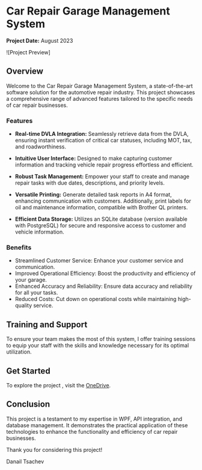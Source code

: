 # Car Repair Garage Management System

**Project Date:** August 2023

![Project Preview]

## Overview

Welcome to the Car Repair Garage Management System, a state-of-the-art software solution for the automotive repair industry. This project showcases a comprehensive range of advanced features tailored to the specific needs of car repair businesses.

### Features

- **Real-time DVLA Integration:** Seamlessly retrieve data from the DVLA, ensuring instant verification of critical car statuses, including MOT, tax, and roadworthiness.

- **Intuitive User Interface:** Designed to make capturing customer information and tracking vehicle repair progress effortless and efficient.

- **Robust Task Management:** Empower your staff to create and manage repair tasks with due dates, descriptions, and priority levels.

- **Versatile Printing:** Generate detailed task reports in A4 format, enhancing communication with customers. Additionally, print labels for oil and maintenance information, compatible with Brother QL printers.

- **Efficient Data Storage:** Utilizes an SQLite database (version available with PostgreSQL) for secure and responsive access to customer and vehicle information.

### Benefits

- Streamlined Customer Service: Enhance your customer service and communication.
- Improved Operational Efficiency: Boost the productivity and efficiency of your garage.
- Enhanced Accuracy and Reliability: Ensure data accuracy and reliability for all your tasks.
- Reduced Costs: Cut down on operational costs while maintaining high-quality service.

## Training and Support

To ensure your team makes the most of this system, I offer training sessions to equip your staff with the skills and knowledge necessary for its optimal utilization.

## Get Started

To explore the project , visit the [OneDrive](https://1drv.ms/u/s!AkQhqXpr4EPXh65TT3lpIG0zN1VGUA?e=ZZde12).

## Conclusion

This project is a testament to my expertise in WPF, API integration, and database management. It demonstrates the practical application of these technologies to enhance the functionality and efficiency of car repair businesses.

Thank you for considering this project!

Danail Tsachev
